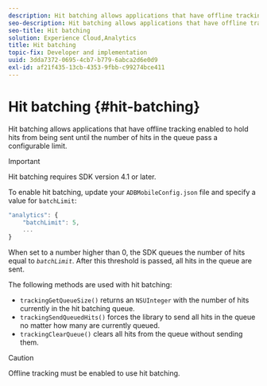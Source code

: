 ```yaml
---
description: Hit batching allows applications that have offline tracking enabled to hold hits from being sent until the number of hits in the queue pass a configurable limit.
seo-description: Hit batching allows applications that have offline tracking enabled to hold hits from being sent until the number of hits in the queue pass a configurable limit.
seo-title: Hit batching
solution: Experience Cloud,Analytics
title: Hit batching
topic-fix: Developer and implementation
uuid: 3dda7372-0695-4cb7-b779-6abca2d6e0d9
exl-id: af21f435-13cb-4353-9fbb-c99274bce411
---
```

# Hit batching {#hit-batching}

Hit batching allows applications that have offline tracking enabled to hold hits from being sent until the number of hits in the queue pass a configurable limit.

>[!IMPORTANT]
>
>Hit batching requires SDK version 4.1 or later.

To enable hit batching, update your `ADBMobileConfig.json` file and specify a value for `batchLimit`:

```js
"analytics": {
    "batchLimit": 5,
    ...
}
```

When set to a number higher than 0, the SDK queues the number of hits equal to *`batchLimit`*. After this threshold is passed, all hits in the queue are sent.

The following methods are used with hit batching:

* `trackingGetQueueSize()` returns an `NSUInteger` with the number of hits currently in the hit batching queue.
* `trackingSendQueuedHits()` forces the library to send all hits in the queue no matter how many are currently queued.
* `trackingClearQueue()` clears all hits from the queue without sending them.

>[!CAUTION]
>
>Offline tracking must be enabled to use hit batching.
